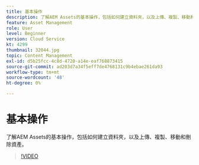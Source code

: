 ```yaml
---
title: 基本操作
description: 了解AEM Assets的基本操作，包括如何建立資料夾，以及上傳、複製、移動和刪除資產。
feature: Asset Management
role: User
level: Beginner
version: Cloud Service
kt: 4299
thumbnail: 32044.jpg
topic: Content Management
exl-id: d5b25fcc-4c8d-4720-a14e-eaf768873415
source-git-commit: ad203d7a34f5eff7de4768131c9b4ebae261da93
workflow-type: tm+mt
source-wordcount: '48'
ht-degree: 0%

---
```


# 基本操作

了解AEM Assets的基本操作，包括如何建立資料夾，以及上傳、複製、移動和刪除資產。

>[!VIDEO](https://video.tv.adobe.com/v/32044/?quality=12&learn=on&hidetitle=true)
